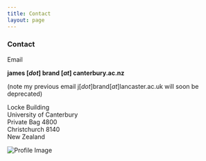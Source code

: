 ```yaml
---
title: Contact
layout: page
---
```


### Contact

Email

**james [_dot_] brand [_at_] canterbury.ac.nz**

(note my previous email j[_dot_]brand[_at_]lancaster.ac.uk will soon be deprecated)

Locke Building<br/>
University of Canterbury<br/>
Private Bag 4800<br/>
Christchurch 8140<br/>
New Zealand

![Profile Image](https://jamesbrandscience.github.io/assets/arrival_bouba_kiki.JPG)
